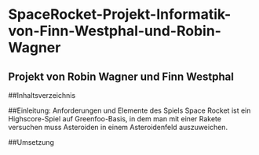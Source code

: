 # SpaceRocket-Projekt-Informatik-von-Finn-Westphal-und-Robin-Wagner
## Projekt von Robin Wagner und Finn Westphal

##Inhaltsverzeichnis

##Einleitung: Anforderungen und Elemente des Spiels
Space Rocket ist ein Highscore-Spiel auf Greenfoo-Basis, in dem man mit einer Rakete versuchen muss Asteroiden in einem Asteroidenfeld auszuweichen.

##Umsetzung
